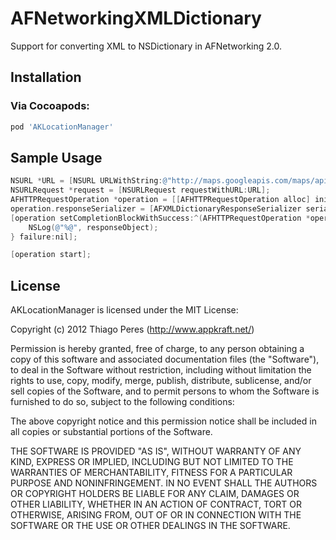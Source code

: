 AFNetworkingXMLDictionary
=========================
Support for converting XML to NSDictionary in AFNetworking 2.0.

## Installation

### Via Cocoapods:

```bash
pod 'AKLocationManager'
```

## Sample Usage

```objective-c
NSURL *URL = [NSURL URLWithString:@"http://maps.googleapis.com/maps/api/directions/xml?origin=Toronto&destination=Montreal&sensor=false"];
NSURLRequest *request = [NSURLRequest requestWithURL:URL];
AFHTTPRequestOperation *operation = [[AFHTTPRequestOperation alloc] initWithRequest:request];
operation.responseSerializer = [AFXMLDictionaryResponseSerializer serializer];
[operation setCompletionBlockWithSuccess:^(AFHTTPRequestOperation *operation, id responseObject) {
	NSLog(@"%@", responseObject);
} failure:nil];

[operation start];
```
## License

AKLocationManager is licensed under the MIT License:

  Copyright (c) 2012 Thiago Peres (http://www.appkraft.net/)

  Permission is hereby granted, free of charge, to any person obtaining a copy
  of this software and associated documentation files (the "Software"), to deal
  in the Software without restriction, including without limitation the rights
  to use, copy, modify, merge, publish, distribute, sublicense, and/or sell
  copies of the Software, and to permit persons to whom the Software is
  furnished to do so, subject to the following conditions:

  The above copyright notice and this permission notice shall be included in
  all copies or substantial portions of the Software.

  THE SOFTWARE IS PROVIDED "AS IS", WITHOUT WARRANTY OF ANY KIND, EXPRESS OR
  IMPLIED, INCLUDING BUT NOT LIMITED TO THE WARRANTIES OF MERCHANTABILITY,
  FITNESS FOR A PARTICULAR PURPOSE AND NONINFRINGEMENT. IN NO EVENT SHALL THE
  AUTHORS OR COPYRIGHT HOLDERS BE LIABLE FOR ANY CLAIM, DAMAGES OR OTHER
  LIABILITY, WHETHER IN AN ACTION OF CONTRACT, TORT OR OTHERWISE, ARISING FROM,
  OUT OF OR IN CONNECTION WITH THE SOFTWARE OR THE USE OR OTHER DEALINGS IN
  THE SOFTWARE.
